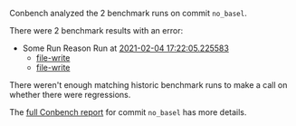 Conbench analyzed the 2 benchmark runs on commit `no_basel`.

There were 2 benchmark results with an error:

- Some Run Reason Run at [2021-02-04 17:22:05.225583](http://localhost/runs/some_contender)
  - [file-write](http://localhost/benchmarks/some-benchmark-uuid-2)
  - [file-write](http://localhost/benchmarks/some-benchmark-uuid-2)

There weren't enough matching historic benchmark runs to make a call on whether there were regressions.

The [full Conbench report](https://github.com/github/hello-world/runs/4) for commit `no_basel` has more details.
